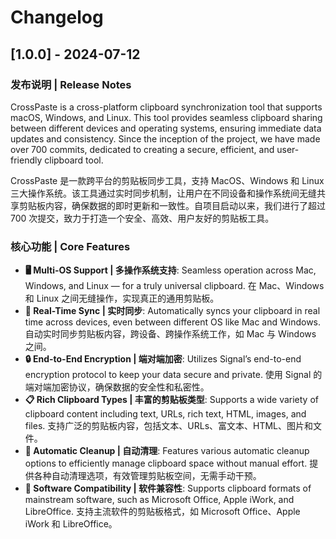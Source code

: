 # Changelog

## [1.0.0] - 2024-07-12

### 发布说明 | Release Notes
CrossPaste is a cross-platform clipboard synchronization tool that supports macOS, Windows, and Linux. This tool provides seamless clipboard sharing between different devices and operating systems, ensuring immediate data updates and consistency. Since the inception of the project, we have made over 700 commits, dedicated to creating a secure, efficient, and user-friendly clipboard tool.

CrossPaste 是一款跨平台的剪贴板同步工具，支持 MacOS、Windows 和 Linux 三大操作系统。该工具通过实时同步机制，让用户在不同设备和操作系统间无缝共享剪贴板内容，确保数据的即时更新和一致性。自项目启动以来，我们进行了超过 700 次提交，致力于打造一个安全、高效、用户友好的剪贴板工具。

### 核心功能 | Core Features
- **🖥️ Multi-OS Support | 多操作系统支持**: Seamless operation across Mac, Windows, and Linux — for a truly universal clipboard. 在 Mac、Windows 和 Linux 之间无缝操作，实现真正的通用剪贴板。
- **🔄 Real-Time Sync | 实时同步**: Automatically syncs your clipboard in real time across devices, even between different OS like Mac and Windows. 自动实时同步剪贴板内容，跨设备、跨操作系统工作，如 Mac 与 Windows 之间。
- **🔒 End-to-End Encryption | 端对端加密**: Utilizes Signal’s end-to-end encryption protocol to keep your data secure and private. 使用 Signal 的端对端加密协议，确保数据的安全性和私密性。
- **📋 Rich Clipboard Types | 丰富的剪贴板类型**: Supports a wide variety of clipboard content including text, URLs, rich text, HTML, images, and files. 支持广泛的剪贴板内容，包括文本、URLs、富文本、HTML、图片和文件。
- **🧹 Automatic Cleanup | 自动清理**: Features various automatic cleanup options to efficiently manage clipboard space without manual effort. 提供各种自动清理选项，有效管理剪贴板空间，无需手动干预。
- **🔌 Software Compatibility | 软件兼容性**: Supports clipboard formats of mainstream software, such as Microsoft Office, Apple iWork, and LibreOffice. 支持主流软件的剪贴板格式，如 Microsoft Office、Apple iWork 和 LibreOffice。
